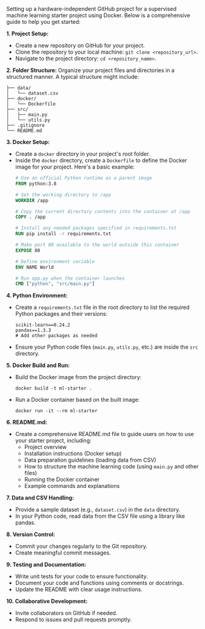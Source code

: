 Setting up a hardware-independent GitHub project for a supervised machine learning starter project using Docker. Below is a comprehensive guide to help you get started:

**1. Project Setup:**
   - Create a new repository on GitHub for your project.
   - Clone the repository to your local machine: `git clone <repository_url>`.
   - Navigate to the project directory: `cd <repository_name>`.

**2. Folder Structure:**
   Organize your project files and directories in a structured manner. A typical structure might include:
   ```
   ├── data/
   │   └── dataset.csv
   ├── docker/
   │   └── Dockerfile
   ├── src/
   │   ├── main.py
   │   └── utils.py
   ├── .gitignore
   └── README.md
   ```

**3. Docker Setup:**
   - Create a `docker` directory in your project's root folder.
   - Inside the `docker` directory, create a `Dockerfile` to define the Docker image for your project. Here's a basic example:
     ```Dockerfile
     # Use an official Python runtime as a parent image
     FROM python:3.8

     # Set the working directory to /app
     WORKDIR /app

     # Copy the current directory contents into the container at /app
     COPY . /app

     # Install any needed packages specified in requirements.txt
     RUN pip install -r requirements.txt

     # Make port 80 available to the world outside this container
     EXPOSE 80

     # Define environment variable
     ENV NAME World

     # Run app.py when the container launches
     CMD ["python", "src/main.py"]
     ```

**4. Python Environment:**
   - Create a `requirements.txt` file in the root directory to list the required Python packages and their versions:
     ```
     scikit-learn==0.24.2
     pandas==1.3.3
     # Add other packages as needed
     ```
   - Ensure your Python code files (`main.py`, `utils.py`, etc.) are inside the `src` directory.

**5. Docker Build and Run:**
   - Build the Docker image from the project directory:
     ```
     docker build -t ml-starter .
     ```
   - Run a Docker container based on the built image:
     ```
     docker run -it --rm ml-starter
     ```

**6. README.md:**
   - Create a comprehensive README.md file to guide users on how to use your starter project, including:
     - Project overview
     - Installation instructions (Docker setup)
     - Data preparation guidelines (loading data from CSV)
     - How to structure the machine learning code (using `main.py` and other files)
     - Running the Docker container
     - Example commands and explanations

**7. Data and CSV Handling:**
   - Provide a sample dataset (e.g., `dataset.csv`) in the `data` directory.
   - In your Python code, read data from the CSV file using a library like pandas.

**8. Version Control:**
   - Commit your changes regularly to the Git repository.
   - Create meaningful commit messages.

**9. Testing and Documentation:**
   - Write unit tests for your code to ensure functionality.
   - Document your code and functions using comments or docstrings.
   - Update the README with clear usage instructions.

**10. Collaborative Development:**
   - Invite collaborators on GitHub if needed.
   - Respond to issues and pull requests promptly.
